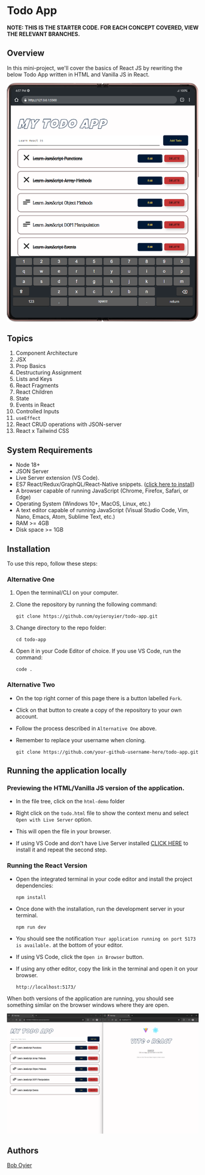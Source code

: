 # Todo App

**NOTE: THIS IS THE STARTER CODE. FOR EACH CONCEPT COVERED, VIEW THE RELEVANT BRANCHES.**

## Overview

In this mini-project, we'll cover the basics of React JS by rewriting the below Todo App written in HTML and Vanilla JS in React.

![Preview of the Todo App as viewed on a Samsung Galaxy Fold 2 phone.](./src/assets/readme-images/todo-demo.png)

## Topics

1. Component Architecture
2. JSX
3. Prop Basics
4. Destructuring Assignment
5. Lists and Keys
6. React Fragments
7. React Children
8. State
9. Events in React
10. Controlled Inputs
11. `useEffect`
12. React CRUD operations with JSON-server
13. React x Tailwind CSS

## System Requirements

- Node 18+
- JSON Server
- Live Server extension (VS Code).
- ES7 React/Redux/GraphQL/React-Native snippets. ([click here to install](https://marketplace.visualstudio.com/items?itemName=rodrigovallades.es7-react-js-snippets))
- A browser capable of running JavaScript (Chrome, Firefox, Safari, or Edge)
- Operating System (Windows 10+, MacOS, Linux, etc.)
- A text editor capable of running JavaScript (Visual Studio Code, Vim, Nano, Emacs, Atom, Sublime Text, etc.)
- RAM >= 4GB
- Disk space >= 1GB

## Installation

To use this repo, follow these steps:

### Alternative One

1.  Open the terminal/CLI on your computer.

2.  Clone the repository by running the following command:

        git clone https://github.com/oyieroyier/todo-app.git

3.  Change directory to the repo folder:

        cd todo-app

4.  Open it in your Code Editor of choice. If you use VS Code, run the command:

        code .

### Alternative Two

- On the top right corner of this page there is a button labelled `Fork`.

- Click on that button to create a copy of the repository to your own account.

- Follow the process described in `Alternative One` above.

- Remember to replace your username when cloning.

      git clone https://github.com/your-github-username-here/todo-app.git

## Running the application locally

### Previewing the HTML/Vanilla JS version of the application.

- In the file tree, click on the `html-demo` folder

- Right click on the `todo.html` file to show the context menu and select `Open with Live Server` option.

- This will open the file in your browser.

- If using VS Code and don't have Live Server installed [CLICK HERE](https://marketplace.visualstudio.com/items?itemName=ritwickdey.LiveServer) to install it and repeat the second step.

### Running the React Version

- Open the integrated terminal in your code editor and install the project dependencies:

      npm install

- Once done with the installation, run the development server in your terminal.

      npm run dev

- You should see the notification `Your application running on port 5173 is available.` at the bottom of your editor.
- If using VS Code, click the `Open in Browser` button.
- If using any other editor, copy the link in the terminal and open it on your browser.

      http://localhost:5173/

When both versions of the application are running, you should see something similar on the browser windows where they are open.

![Preview of the complete HTML/Vanilla JS version of the app and the React Vite starter Code](./src/assets/readme-images/preview.png)

## Authors

[Bob Oyier](https://github.com/oyieroyier/)
